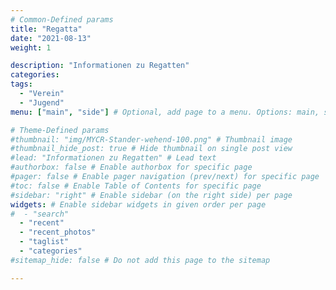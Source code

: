 ```yaml
---
# Common-Defined params
title: "Regatta"
date: "2021-08-13"
weight: 1

description: "Informationen zu Regatten"
categories:
tags:
  - "Verein"
  - "Jugend"
menu: ["main", "side"] # Optional, add page to a menu. Options: main, side, footer

# Theme-Defined params
#thumbnail: "img/MYCR-Stander-wehend-100.png" # Thumbnail image
#thumbnail_hide_post: true # Hide thumbnail on single post view
#lead: "Informationen zu Regatten" # Lead text
#authorbox: false # Enable authorbox for specific page
#pager: false # Enable pager navigation (prev/next) for specific page
#toc: false # Enable Table of Contents for specific page
#sidebar: "right" # Enable sidebar (on the right side) per page
widgets: # Enable sidebar widgets in given order per page
#  - "search"
  - "recent"
  - "recent_photos"
  - "taglist"
  - "categories"
#sitemap_hide: false # Do not add this page to the sitemap

---
```


